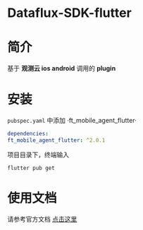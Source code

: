 
# Dataflux-SDK-flutter


# 简介

基于 **观测云 ios android** 调用的 **plugin**

# 安装
`pubspec.yaml` 中添加 ·ft_mobile_agent_flutter·

```yaml
dependencies:
ft_mobile_agent_flutter: ^2.0.1
```
项目目录下，终端输入

```
flutter pub get
```

# 使用文档

请参考官方文档 [点击这里](https://www.yuque.com/dataflux/doc/nst0ca)